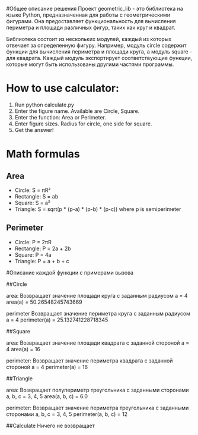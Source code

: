 #Общее описание решения 
Проект geometric_lib - это библиотека на языке Python, предназначенная для работы с геометрическими фигурами. Она предоставляет функциональность для вычисления периметра и площади различных фигур, таких как круг и квадрат. 
 
Библиотека состоит из нескольких модулей, каждый из которых отвечает за определенную фигуру. Например, модуль circle содержит функции для вычисления периметра и площади круга, а модуль square - для квадрата. Каждый модуль экспортирует соответствующие функции, которые могут быть использованы другими частями программы. 
 
 
# How to use calculator: 
1. Run python calculate.py 
2. Enter the figure name. Available are Circle, Square. 
3. Enter the function: Area or Perimeter. 
4. Enter figure sizes. Radius for circle, one side for square. 
5. Get the answer! 
 
# Math formulas 
## Area 
- Circle: S = πR² 
- Rectangle: S = ab 
- Square: S = a² 
- Triangle: S = sqrt(p * (p-a) * (p-b) * (p-c)) where p is semiperimeter 
 
## Perimeter 
- Circle: P = 2πR 
- Rectangle: P = 2a + 2b 
- Square: P = 4a 
- Triangle: P = a + b + c 
 
#Описание каждой функции с примерами вызова 
 
##Circle 
 
area: 
Возвращает значение площади круга с заданным радиусом 
a = 4 
area(a) = 50.26548245743669 
 
perimeter 
Возвращает значение периметра круга с заданным радиусом 
a = 4 
perimeter(a) = 25.132741228718345 

##Square 
 
area: 
Возвращает значение площади квадрата с заданной стороной 
a = 4 
area(a) = 16 
 
perimeter: 
Возвращает значение периметра квадрата с заданной стороной 
a = 4 
perimeter(a) = 16 
 
##Triangle 
 
area: 
Возвращает полупериметр треугольника с заданными сторонами 
a, b, c = 3, 4, 5 
area(a, b, c) = 6.0 
 
perimeter: 
Возвращает значение периметра треугольника с заданными сторонами 
a, b, c = 3, 4, 5 
perimeter(a, b, c) = 12 
 
##Calculate 
Ничего не возвращает

